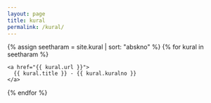 ```yaml
---
layout: page
title: kural
permalink: /kural/
---
```


{% assign seetharam = site.kural | sort: "abskno" %}
{% for kural in seetharam %}

    <a href="{{ kural.url }}">
      {{ kural.title }} - {{ kural.kuralno }}
    </a>

{% endfor %}
